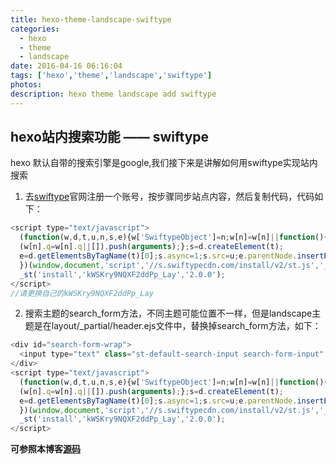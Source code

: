 ```yaml
---
title: hexo-theme-landscape-swiftype
categories:
  - hexo
  - theme
  - landscape
date: 2016-04-16 06:16:04
tags: ['hexo','theme','landscape','swiftype']
photos:
description: hexo theme landscape add swiftype
---
```


## hexo站内搜索功能 —— swiftype

hexo 默认自带的搜索引擎是google,我们接下来是讲解如何用swiftype实现站内搜索

1. 去[swiftype](https://swiftype.com)官网注册一个账号，按步骤同步站点内容，然后复制代码，代码如下：

```js
<script type="text/javascript">
  (function(w,d,t,u,n,s,e){w['SwiftypeObject']=n;w[n]=w[n]||function(){
  (w[n].q=w[n].q||[]).push(arguments);};s=d.createElement(t);
  e=d.getElementsByTagName(t)[0];s.async=1;s.src=u;e.parentNode.insertBefore(s,e);
  })(window,document,'script','//s.swiftypecdn.com/install/v2/st.js','_st');
  _st('install','kWSKry9NQXF2ddPp_Lay','2.0.0');
</script>
//请更换自己的kWSKry9NQXF2ddPp_Lay
```

2. 搜索主题的search_form方法，不同主题可能位置不一样，但是landscape主题是在layout/_partial/header.ejs文件中，替换掉search_form方法，如下：

```js
<div id="search-form-wrap">
  <input type="text" class="st-default-search-input search-form-input" style="outline: none;width: 110px;">
</div>
<script type="text/javascript">
  (function(w,d,t,u,n,s,e){w['SwiftypeObject']=n;w[n]=w[n]||function(){
  (w[n].q=w[n].q||[]).push(arguments);};s=d.createElement(t);
  e=d.getElementsByTagName(t)[0];s.async=1;s.src=u;e.parentNode.insertBefore(s,e);
  })(window,document,'script','//s.swiftypecdn.com/install/v2/st.js','_st');
  _st('install','kWSKry9NQXF2ddPp_Lay','2.0.0');
</script>
```

**可参照本博客[源码](https://github.com/navyxie/hexo-github-page)**
